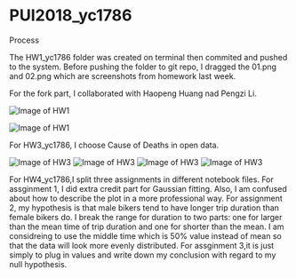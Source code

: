# PUI2018_yc1786

Process 

The HW1_yc1786 folder was created on terminal then commited and pushed to the system. Before pushing the folder to git repo, I dragged the 01.png and 02.png which are screenshots from homework last week.

For the fork part, I collaborated with Haopeng Huang nad Pengzi Li.

![Image of HW1](https://github.com/ycui12/PUI2018_yc1786/blob/master/HW1_yc1786/01.png)

![Image of HW1](https://github.com/ycui12/PUI2018_yc1786/blob/master/HW1_yc1786/02.png)


For HW3_yc1786, I choose Cause of Deaths in open data. 

![Image of HW3](https://github.com/ycui12/PUI2018_yc1786/blob/master/HW3_yc1786/HW3_p1.png)
![Image of HW3](https://github.com/ycui12/PUI2018_yc1786/blob/master/HW3_yc1786/HW3_p2.png)
![Image of HW3](https://github.com/ycui12/PUI2018_yc1786/blob/master/HW3_yc1786/HW3_p3.png)
![Image of HW3](https://github.com/ycui12/PUI2018_yc1786/blob/master/HW3_yc1786/HW3_p4.png)

For HW4_yc1786,I split three assignments in different notebook files. For assginment 1, I did extra credit part for Gaussian fitting. Also, I am confused about how to describe the plot in a more professional way. For assignment 2, my hypothesis is that male bikers tend to have longer trip duration than female bikers do. I break the range for duration to two parts: one for larger than the mean time of trip duration and one for shorter than the mean. I am considreing to use the middle time which is 50% value instead of mean so that the data will look more evenly distributed. For assginment 3,it is just simply to plug in values and write down my conclusion with regard to my null hypothesis. 

